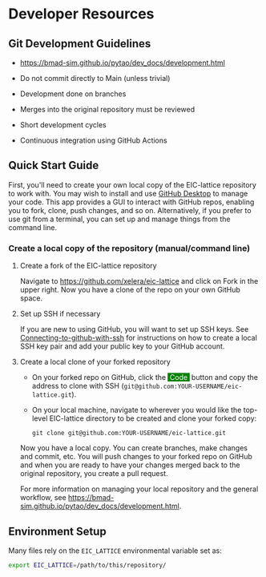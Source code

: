 
# Developer Resources

## Git Development Guidelines

- <https://bmad-sim.github.io/pytao/dev_docs/development.html>

- Do not commit directly to Main (unless trivial)

- Development done on branches

- Merges into the original repository must be reviewed

- Short development cycles

- Continuous integration using GitHub Actions



## Quick Start Guide

First, you'll need to create your own local copy of the EIC-lattice
repository to work with. You may wish to install and use
[GitHub Desktop](https://docs.github.com/en/desktop) to manage your code.
This app provides a GUI to interact with GitHub repos, enabling you to fork,
clone, push changes, and so on. Alternatively, if you prefer to use git from
a terminal, you can set up and manage things from the command line.

### Create a local copy of the repository (manual/command line)

1. Create a fork of the EIC-lattice repository

    Navigate to <https://github.com/xelera/eic-lattice> and click on Fork
    in the upper right.
    Now you have a clone of the repo on your own GitHub space.

2. Set up SSH if necessary

    If you are new to using GitHub, you will want to set up SSH keys.
    See [Connecting-to-github-with-ssh](https://docs.github.com/en/github/authenticating-to-github/connecting-to-github-with-ssh)
    for instructions on how to create a local SSH key pair and add your
    public key to your GitHub account.

3. Create a local clone of your forked repository
    * On your forked repo on GitHub, click the
    <span style="background-color:green; color:white">&nbsp;Code&nbsp;</span>
    button and copy the address to
    clone with SSH (`git@github.com:YOUR-USERNAME/eic-lattice.git`).
    * On your local machine, navigate to wherever you would like the top-level
    EIC-lattice directory to be created and clone your forked copy:
    
        `git clone git@github.com:YOUR-USERNAME/eic-lattice.git`

    Now you have a local copy. You can create branches, make changes and
    commit, etc. You will push changes to your forked repo on GitHub
    and when you are ready to have your changes merged back to the original
    repository, you create a pull request.

    For more information on managing your local repository and the general
    workflow, see <https://bmad-sim.github.io/pytao/dev_docs/development.html>.

## Environment Setup

Many files rely on the `EIC_LATTICE` environmental variable set as:
```bash
export EIC_LATTICE=/path/to/this/repository/
```

